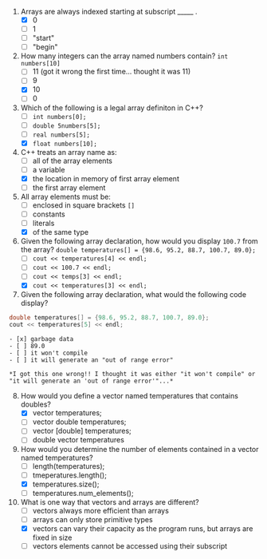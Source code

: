 1. Arrays are always indexed starting at subscript _____ .
    - [x] 0
    - [ ] 1
    - [ ] "start"
    - [ ] "begin"

2. How many integers can the array named numbers contain? `int numbers[10]`
    - [ ] 11 (got it wrong the first time... thought it was 11)
    - [ ] 9
    - [x] 10
    - [ ] 0

3. Which of the following is a legal array definiton in C++?
    - [ ] `int numbers[0];`
    - [ ] `double 5numbers[5];`
    - [ ] `real numbers[5];`
    - [x] `float numbers[10];`

4. C++ treats an array name as:
    - [ ] all of the array elements
    - [ ] a variable
    - [x] the location in memory of first array element
    - [ ] the first array element

5. All array elements must be:
    - [ ] enclosed in square brackets `[]`
    - [ ] constants
    - [ ] literals
    - [x] of the same type

6. Given the following array declaration, how would you display `100.7` from the array? `double temperatures[] = {98.6, 95.2, 88.7, 100.7, 89.0};`
    - [ ] `cout << temperatures[4] << endl;`
    - [ ] `cout << 100.7 << endl;`
    - [ ] `cout << temps[3] << endl;`
    - [x] `cout << temperatures[3] << endl;`

7. Given the following array declaration, what would the following code display?

```c++
double temperatures[] = {98.6, 95.2, 88.7, 100.7, 89.0};
cout << temperatures[5] << endl;
```
    - [x] garbage data
    - [ ] 89.0
    - [ ] it won't compile
    - [ ] it will generate an "out of range error"

    *I got this one wrong!! I thought it was either "it won't compile" or "it will generate an 'out of range error'"...*

8. How would you define a vector named temperatures that contains doubles?
    - [x] vector <double> temperatures;
    - [ ] vector double temperatures;
    - [ ] vector [double] temperatures;
    - [ ] double vector temperatures

9. How would you determine the number of elements contained in a vector named temperatures?
    - [ ] length(temperatures);
    - [ ] tmeperatures.length();
    - [x] temperatures.size();
    - [ ] temperatures.num_elements();

10. What is one way that vectors and arrays are different?
    - [ ] vectors always more efficient than arrays
    - [ ] arrays can only store primitive types
    - [x] vectors can vary their capacity as the program runs, but arrays are fixed in size
    - [ ] vectors elements cannot be accessed using their subscript